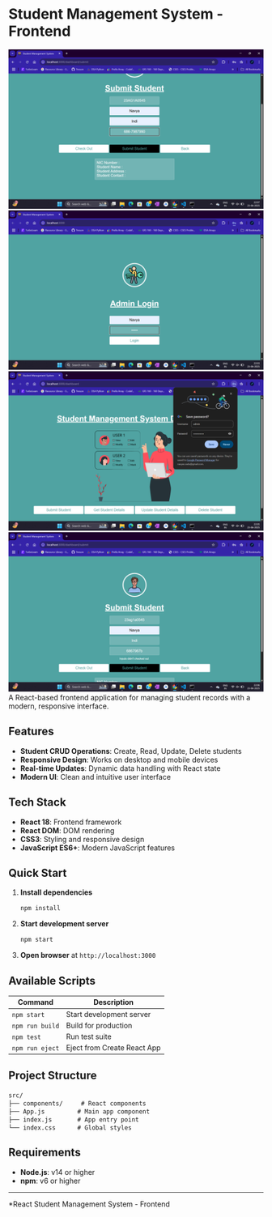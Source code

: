 # Student Management System - Frontend
![alt text](<Screenshot (74).png>) ![alt text](<Screenshot (71).png>) ![alt text](<Screenshot (72).png>) ![alt text](<Screenshot (73).png>)
A React-based frontend application for managing student records with a modern, responsive interface.

## Features

- **Student CRUD Operations**: Create, Read, Update, Delete students
- **Responsive Design**: Works on desktop and mobile devices
- **Real-time Updates**: Dynamic data handling with React state
- **Modern UI**: Clean and intuitive user interface

## Tech Stack

- **React 18**: Frontend framework
- **React DOM**: DOM rendering
- **CSS3**: Styling and responsive design
- **JavaScript ES6+**: Modern JavaScript features

## Quick Start

1. **Install dependencies**
   ```bash
   npm install
   ```

2. **Start development server**
   ```bash
   npm start
   ```

3. **Open browser** at `http://localhost:3000`

## Available Scripts

| Command | Description |
|---------|-------------|
| `npm start` | Start development server |
| `npm run build` | Build for production |
| `npm test` | Run test suite |
| `npm run eject` | Eject from Create React App |

## Project Structure

```
src/
├── components/     # React components
├── App.js         # Main app component
├── index.js       # App entry point
└── index.css      # Global styles
```

## Requirements

- **Node.js**: v14 or higher
- **npm**: v6 or higher

---
*React Student Management System - Frontend
